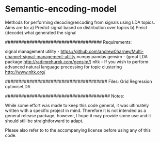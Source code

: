 Semantic-encoding-model
=======================

Methods for performing decoding/encoding from signals using LDA topics. 
Aims are to:
a) Predict signal based on distribution over topics
b) Preict (decode) what generated the signal


####################################
Requirements:

signal management utility - https://github.com/andrew0harney/Multi-channel-signal-management-utility
numpy
pandas
gensim - (great LDA package http://radimrehurek.com/gensim/)
nltk - If you wish to perform advanced natural language processing for topic clustering http://www.nltk.org/

######################################
Files:
Grid Regression
optimiseLDA


#######################################
Notes:

While some effort was made to keep this code general, it was ultimately written with a specific project in mind. Therefore it is not intended as a general release package, however, I hope it may provide some use and it should still be straightforward to adapt.


Please also refer to to the accompanying license before using any of this code.
